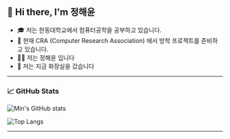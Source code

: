 ## 👋 Hi there, I'm 정해윤 

- 🎓 저는 한동대학교에서 컴퓨터공학을 공부하고 있습니다.
- 🚀 현재 CRA (Computer Research Association) 에서 방학 프로젝트를 준비하고 있습니다.
- 🧑‍💻 저는 정해윤 입니다
- 🌱 저는 지금 화장실을 갔습니다
---

### 📈 GitHub Stats

![Min's GitHub stats](https://github-readme-stats.vercel.app/api?username=haeyun1&show_icons=true&theme=radical)

![Top Langs](https://github-readme-stats.vercel.app/api/top-langs/?username=haeyun1&layout=compact&theme=radical)

---

